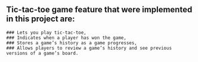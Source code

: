 ## Tic-tac-toe game feature that were implemented in this project are:

    ### Lets you play tic-tac-toe,
    ### Indicates when a player has won the game,
    ### Stores a game’s history as a game progresses,
    ### Allows players to review a game’s history and see previous versions of a game’s board.
